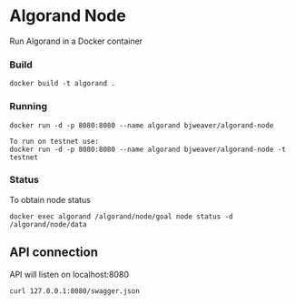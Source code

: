 # Algorand Node

Run Algorand in a Docker container



### Build

```
docker build -t algorand .
```

### Running


```
docker run -d -p 8080:8080 --name algorand bjweaver/algorand-node

To run on testnet use:
docker run -d -p 8080:8080 --name algorand bjweaver/algorand-node -t testnet
```

### Status

To obtain node status

```
docker exec algorand /algorand/node/goal node status -d /algorand/node/data
```

## API connection

API will listen on localhost:8080

```
curl 127.0.0.1:8080/swagger.json
```
